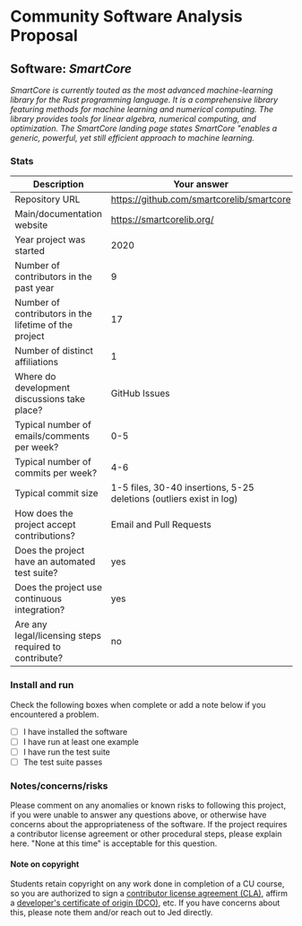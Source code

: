 # Community Software Analysis Proposal

## Software: *SmartCore*

*SmartCore is currently touted as the most advanced machine-learning library for the Rust programming language. It is a comprehensive library featuring methods for machine learning and numerical computing. The library provides tools for linear algebra, numerical computing, and optimization. The SmartCore landing page states SmartCore "enables a generic, powerful, yet still efficient approach to machine learning.*

### Stats

| Description | Your answer |
|---------|-----------|
| Repository URL | https://github.com/smartcorelib/smartcore |
| Main/documentation website | https://smartcorelib.org/ |
| Year project was started | 2020 |
| Number of contributors in the past year | 9 |
| Number of contributors in the lifetime of the project | 17 |
| Number of distinct affiliations | 1 |
| Where do development discussions take place? | GitHub Issues |
| Typical number of emails/comments per week? | 0-5 |
| Typical number of commits per week? | 4-6 |
| Typical commit size | 1-5 files, 30-40 insertions, 5-25 deletions (outliers exist in log) |
| How does the project accept contributions? | Email and Pull Requests |
| Does the project have an automated test suite? | yes |
| Does the project use continuous integration? | yes |
| Are any legal/licensing steps required to contribute? | no |

### Install and run

Check the following boxes when complete or add a note below if you
encountered a problem.

- [ ] I have installed the software
- [ ] I have run at least one example
- [ ] I have run the test suite
- [ ] The test suite passes

### Notes/concerns/risks

Please comment on any anomalies or known risks to following this
project, if you were unable to answer any questions above, or
otherwise have concerns about the appropriateness of the software.  If
the project requires a contributor license agreement or other
procedural steps, please explain here.  "None at this time" is
acceptable for this question.

#### Note on copyright
Students retain copyright on any work done in completion of a CU
course, so you are authorized to sign a [contributor license
agreement (CLA)](https://en.wikipedia.org/wiki/Contributor_License_Agreement),
affirm a [developer's certificate of
origin (DCO)](https://en.wikipedia.org/wiki/Developer_Certificate_of_Origin),
etc.  If you have concerns about this, please note them and/or reach
out to Jed directly.
